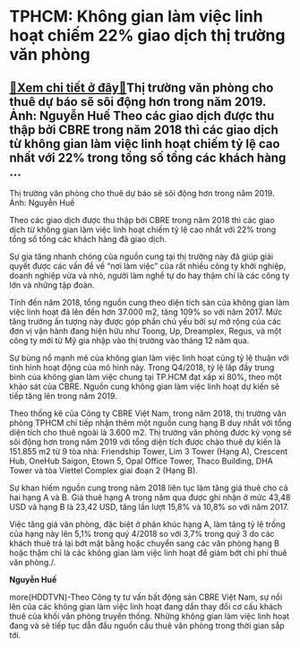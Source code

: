 TPHCM: Không gian làm việc linh hoạt chiếm 22% giao dịch thị trường văn phòng
=============================================================================

[:gift:Xem chi tiết ở đây:gift:](https://hddtvn.com/tphcm-khong-gian-lam-viec-linh-hoat-chiem-22-giao-dich-thi-truong-van-phong/)Thị trường văn phòng cho thuê dự báo sẽ sôi động hơn trong năm 2019. Ảnh: Nguyễn Huế Theo các giao dịch được thu thập bởi CBRE trong năm 2018 thì các giao dịch từ không gian làm việc linh hoạt chiếm tỷ lệ cao nhất với 22% trong tổng số tổng các khách hàng …
-----------------------------------------------------------------------------------------------------------------------------------------------------------------------------------------------------------------------------------------------------------------







 






 Thị trường văn phòng cho thuê dự báo sẽ sôi động hơn trong năm 2019. Ảnh: Nguyễn Huế 


Theo các giao dịch được thu thập bởi CBRE trong năm 2018 thì các giao dịch từ không gian làm việc linh hoạt chiếm tỷ lệ cao nhất với 22% trong tổng số tổng các khách hàng đã giao dịch.


 Sự gia tăng nhanh chóng của nguồn cung tại thị trường này đã giúp giải quyết được các vấn đề về “nơi làm việc” của rất nhiều công ty khởi nghiệp, doanh nghiệp vừa và nhỏ, người làm nghề tự do hay thậm chí là các công ty lớn và những tập đoàn. 


 Tính đến năm 2018, tổng nguồn cung theo diện tích sàn của không gian làm việc linh hoạt đã lên đến hơn 37.000 m2, tăng 109% so với năm 2017. Mức tăng trưởng ấn tượng này được góp phần chủ yếu bởi sự mở rộng của các đơn vị vận hành đang hiện hữu như Toong, Up, Dreamplex, Regus, và một công ty mới từ Mỹ gia nhập vào thị trường vào tháng 12 năm qua.


 Sự bùng nổ mạnh mẽ của không gian làm việc linh hoạt cũng tỷ lệ thuận với tình hình hoạt động của mô hình này. Trong Q4/2018, tỷ lệ lấp đầy trung bình của không gian làm việc chung tại TP.HCM đạt xấp xỉ 80%, theo một khảo sát của CBRE. Nguồn cung không gian làm việc linh hoạt dự kiến sẽ tiếp tăng lên trong năm 2019. 


 Theo thống kê của Công ty CBRE Việt Nam, trong năm 2018, thị trường văn phòng TPHCM chỉ tiếp nhận thêm một nguồn cung hạng B duy nhất với tổng diện tích cho thuê ngoài là 3.600 m2. Thị trường văn phòng được kỳ vọng sẽ sôi động hơn trong năm 2019 với tổng diện tích được chào thuê dự kiến là 151.855 m2 từ 9 tòa nhà: Friendship Tower, Lim 3 Tower (Hạng A), Crescent Hub, OneHub Saigon, Etown 5, Opal Office Tower, Thaco Building, DHA Tower và tòa Viettel Complex giai đoạn 2 (Hạng B). 


 Sự khan hiếm nguồn cung trong năm 2018 liên tục làm tăng giá thuê cho cả hai hạng A và B. Giá thuê hạng A trong năm qua được ghi nhận ở mức 43,48 USD và hạng B là 23,42 USD, tăng lần lượt 15,8% và 10,8% so với năm 2017. 


 Việc tăng giá văn phòng, đặc biệt ở phân khúc hạng A, làm tăng tỷ lệ trống của hạng này lên 5,1% trong quý 4/2018 so với 3,7% trong quý 3 do các khách thuê trả lại bớt mặt bằng hoặc chuyển sang các văn phòng hạng B hoặc thậm chí là các không gian làm việc linh hoạt để giảm bớt chi phí thuê văn phòng./.






**Nguyễn Huế**



more(HDDTVN)-Theo Công ty tư vấn bất động sản CBRE Việt Nam, sự nổi lên của các không gian làm việc linh hoạt đang dần thay đổi cơ cấu khách thuê của khối văn phòng truyền thống. Những không gian làm việc linh hoạt đang và sẽ tiếp tục dẫn đầu nguồn cầu thuê văn phòng trong thời gian sắp tới.

